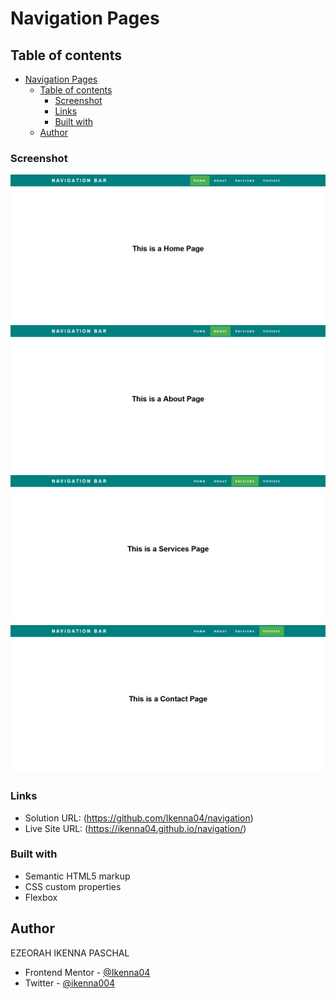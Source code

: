 # Navigation Pages

## Table of contents

- [Navigation Pages](#navigation-pages)
  - [Table of contents](#table-of-contents)
    - [Screenshot](#screenshot)
    - [Links](#links)
    - [Built with](#built-with)
  - [Author](#author)

### Screenshot

![](screen-shots/Screenshot%202023-11-10%20at%2023-55-19%20Navigation.png)
![](screen-shots/Screenshot%202023-11-10%20at%2023-55-25%20About.png)
![](screen-shots/Screenshot%202023-11-10%20at%2023-55-29%20Services.png)
![](screen-shots/Screenshot%202023-11-10%20at%2023-55-34%20Contact.png)

### Links

- Solution URL: (https://github.com/Ikenna04/navigation)
- Live Site URL: (https://ikenna04.github.io/navigation/)

### Built with

- Semantic HTML5 markup
- CSS custom properties
- Flexbox

## Author

EZEORAH IKENNA PASCHAL

<!-- - Website - [Add your name here](https://www.your-site.com) -->

- Frontend Mentor - [@Ikenna04](https://www.frontendmentor.io/profile/Ikenna04)
- Twitter - [@ikenna004](https://www.twitter.com/ikenna004)

